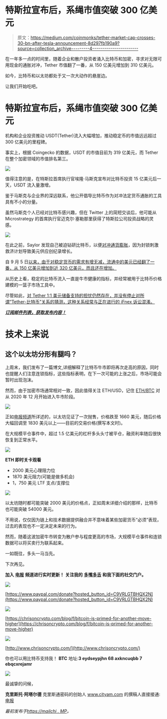 # 特斯拉宣布后，系绳市值突破 300 亿美元

> 原文：<https://medium.com/coinmonks/tether-market-cap-crosses-30-bn-after-tesla-announcement-8d297fb190a9?source=collection_archive---------4----------------------->

在一年多一点的时间里，随着企业和散户投资者涌入比特币和加密，寻求对无限可用现金的通胀对冲，Tether 市值翻了一番，从 150 亿美元增加到 310 亿美元。

如今，比特币和以太坊都处于又一次大动作的悬崖边。

让我们开始吃吧。

# 特斯拉宣布后，系绳市值突破 300 亿美元

机构和企业投资推动 USDT(Tether)流入大幅增加，推动稳定币的市值远远超过 300 亿美元的里程碑。

事实上，根据 Coingecko 的数据，USDT 的市值目前为 319 亿美元，而 Tether 在整个加密领域的市值排名第三。

![](img/342e90654e6465843f2fa4c44c6e15d8.png)

值得注意的是，在特斯拉首席执行官埃隆·马斯克宣布对比特币投资 15 亿美元后一天，USDT 流入量激增。

鉴于马斯克与企业界的深远联系，他公开倡导比特币作为对冲法定货币通胀的工具具有不小的分量。

虽然马斯克个人已经对比特币感兴趣，但在 Twitter 上的简短交谈后，他可能从 Microstrategy 的首席执行官迈克尔·塞勒那里获得了特斯拉公司投资战略的灵感。

![](img/e726adcd7364d9d42580df8b930fc09f.png)

在此之前，Saylor 发现自己被迫钻研比特币，以便[对冲通货膨胀](https://chrisoncrypto.com/blog/f/microstrategy-bitcoin-is-less-risky-than-gold)，因为封锁刺激救济计划导致美元供应创纪录增长。

自 9 月 5 日[以来，由于对稳定货币的需求有增无减，流通中的美元已经翻了一番，从 150 亿美元增加到近 320 亿美元，而且还在增加。](https://chrisoncrypto.com/blog/f/bitcoin-stablecoin-metrics-reveals-intense-buy-pressure)

从历史上看，稳定的比特币流入一直是牛市健康的指标，并经常被用于比特币价格建模的一篮子市场工具中。

尽管如此，[对 Tether 1:1 美元储备支持的担忧仍然存在，并没有停止对所谓“Tether-比特币”关系的猜测，这种关系经常与正在进行的 iFnex 诉讼混淆。](https://chrisoncrypto.com/blog/f/explainer-do-fresh-usd-tether-concerns-have-any-merit)

[***订阅邮件列表，获取发布内容！***](http://chrisoncrypto.com)

# 技术上来说

## 这个以太坊分形有腿吗？

上周末，我们发布了一篇博文,详细解释了比特币牛市即将再次走高的原因，同时也提醒人们注意连锁指标，这些指标表明，在下一次可能的上涨之后，市场可能会暂时出现泡沫。

然而，由于加密市场通常相对一致，因此值得关注 ETH/USD，记住 [ETH/BTC](https://www.tradingview.com/x/CRMB7XVM/) 对从 2020 年 12 月开始进入牛市阶段。

![](img/fddbc7645b2fe8d8d619ccb8fb5ef7f2.png)

正如[电报频道](https://t.me/chrisoncryptochannel)所详述的，以太坊见证了一次抛售，价格跌至 1660 美元，随后价格大幅回调至 1830 美元以上——目前的交易价格(撰写本文时)。

在大规模平仓事件中，超过 1.5 亿美元的杠杆多头头寸被平仓，融资利率随后很快恢复到正常水平。

![](img/6b0e6467976b7632b64ce6f8becad9f8.png)

**ETH 即时关卡观看**

*   2000 美元心理阻力位
*   1870 美元阻力(可能是做多机会)
*   1，750 美元 LTF 支点/支撑位

![](img/b0b6c1110fe71d22de6c497f06e0fa3b.png)

以太坊随时都可能突破 2000 美元的价格点，正如周末详细介绍的那样，比特币也可能突破 54000 美元。

不用说，仅仅因为链上和技术数据提供融合并不意味着某些加密货币“必须”表现，过去的表现也不一定决定未来的行为。

然而，随着这波加密牛市转变为散户参与程度更高的市场，大规模平仓事件和连锁数据可以将买卖行为联系起来。

一如既往，多头一马当先。

下次再见。

**加入** [**电报**](https://t.me/chrisoncryptochannel) **频道进行实时更新！
关注我的** [**多嘴多舌**](https://gab.com/chrisoncrypto) **和我下面的社交门户。**

![](img/f44431caf5385d8f53365a686d173d0f.png)

[https://www.paypal.com/donate?hosted_button_id=C9VRLGTBHQX2N](https://www.paypal.com/donate?hosted_button_id=C9VRLGTBHQX2N)

![](img/630ea2c39644e37ada4e859896ec6fb1.png)

[https://chrisoncrypto.com/blog/f/bitcoin-is-primed-for-another-move-higher](https://chrisoncrypto.com/blog/f/bitcoin-is-primed-for-another-move-higher)

![](img/9dab035a1e806495048f886b8477f487.png)

[http://www.chrisoncrypto.com/](http://www.chrisoncrypto.com/)

你也可以用比特币支持我！
**BTC** 地址:**3 eydseypjhn 68 axkncuqbb 7 ebqcxrejamr**

![](img/36441cf9cc81976aecdec4d224180480.png)

最诚挚的问候，

**克里斯托·阿塔尔德**
克里斯通密码的创始人
www.cityam.com
的撰稿人直接接通:[电报](https://t.me/chrisoncrypto)

*最初发布于*[*https://mailchi . MP*](https://mailchi.mp/66b44e6dfc3e/tether-market-cap-crosses-30-billion-after-tesla-announcement?e=[UNIQID])*。*
